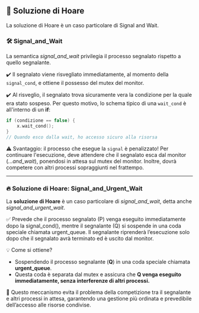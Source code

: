 ## 🔄 Soluzione di Hoare
La soluzione di Hoare è un caso particolare di Signal and Wait.

### 🛠️ Signal_and_Wait
La semantica *signal_and_wait* privilegia il processo segnalato rispetto a quello segnalante.

✔️ Il segnalato viene risvegliato immediatamente, al momento della `signal_cond`, e ottiene il possesso del mutex del monitor.

✔️ Al risveglio, il segnalato trova sicuramente vera la condizione per la quale era stato sospeso. Per questo motivo, lo schema tipico di una `wait_cond` è all'interno di un **if**:

```c
if (condizione == false) {
    x.wait_cond();
}
// Quando esco dalla wait, ho accesso sicuro alla risorsa
```

⚠️ Svantaggio: il processo che esegue la `signal` è penalizzato! Per continuare l'esecuzione, deve attendere che il segnalato esca dal monitor (*...and_wait*), ponendosi in attesa sul mutex del monitor. Inoltre, dovrà competere con altri processi sopraggiunti nel frattempo.

---

### 🔥 Soluzione di Hoare: Signal_and_Urgent_Wait
La **soluzione di Hoare** è un caso particolare di *signal_and_wait*, detta anche *signal_and_urgent_wait*.

✅ Prevede che il processo segnalato (P) venga eseguito immediatamente dopo la signal_cond(), mentre il segnalante (Q) si sospende in una coda speciale chiamata urgent_queue. Il segnalante riprenderà l’esecuzione solo dopo che il segnalato avrà terminato ed è uscito dal monitor.

💡 Come si ottiene?
- Sospendendo il processo segnalante (**Q**) in una coda speciale chiamata **urgent_queue**.
- Questa coda è separata dal mutex e assicura che **Q venga eseguito immediatamente, senza interferenze di altri processi.**

📌 Questo meccanismo evita il problema della competizione tra il segnalante e altri processi in attesa, garantendo una gestione più ordinata e prevedibile dell’accesso alle risorse condivise.


